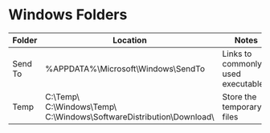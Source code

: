 # Windows Folders 

| Folder | Location | Notes |  
| ---- | ---- | ---- |  
| Send To | %APPDATA%\Microsoft\Windows\SendTo | Links to commonly used executables. |  
| Temp | C:\Temp\ <br> C:\Windows\Temp\ <br> C:\Windows\SoftwareDistribution\Download\ | Store the temporary files |  
